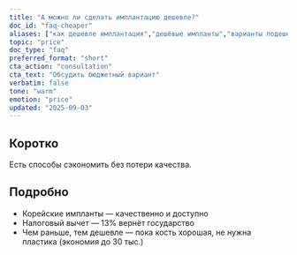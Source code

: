 ```yaml
---
title: "А можно ли сделать имплантацию дешевле?"
doc_id: "faq-cheaper"
aliases: ["как дешевле имплантация","дешёвые импланты","варианты подешевле"]
topic: "price"
doc_type: "faq"
preferred_format: "short"
cta_action: "consultation"
cta_text: "Обсудить бюджетный вариант"
verbatim: false
tone: "warm"
emotion: "price"
updated: "2025-09-03"
---
```


## Коротко
Есть способы сэкономить без потери качества.

## Подробно
- Корейские импланты — качественно и доступно  
- Налоговый вычет — 13% вернёт государство  
- Чем раньше, тем дешевле — пока кость хорошая, не нужна пластика (экономия до 30 тыс.)
